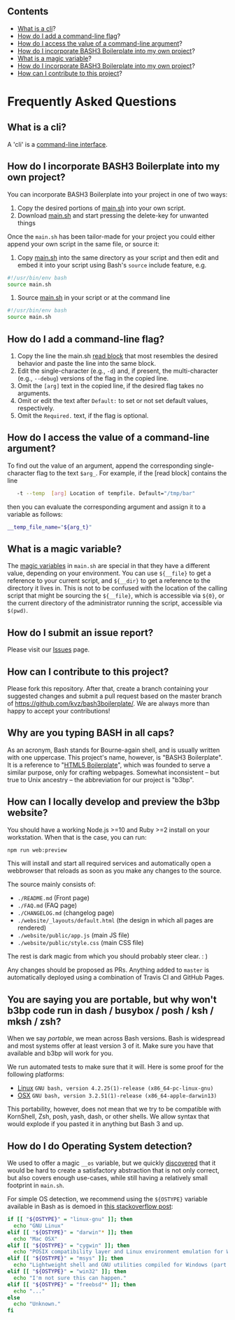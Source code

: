 [This document is formatted with GitHub-Flavored Markdown.   ]:#
[For better viewing, including hyperlinks, read it online at ]:#
[https://github.com/kvz/bash3boilerplate/blob/master/FAQ.md  ]:#

## Contents

* [What is a cli](#what-is-a-cli)?
* [How do I add a command-line flag](#how-do-i-add-a-command-line-flag)?
* [How do I access the value of a command-line argument](#how-do-i-access-the-value-of-a-command-line-argument)?
* [How do I incorporate BASH3 Boilerplate into my own project](#how-do-i-incorporate-bash3boilerplate-into-my-own-project)?
* [What is a magic variable](#what-is-a-magic-variable)?
* [How do I incorporate BASH3 Boilerplate into my own project](#how-do-i-incorporate-bash3boilerplate-into-my-own-project)?
* [How can I contribute to this project](#how-can-i-contribute-to-this-project)?

<!--more-->

# Frequently Asked Questions

## What is a cli?

A 'cli' is a [command-line interface](https://en.wikipedia.org/wiki/Command-line_interface).

## How do I incorporate BASH3 Boilerplate into my own project?

You can incorporate BASH3 Boilerplate into your project in one of two ways:
1. Copy the desired portions of [main.sh](https://github.com/kvz/bash3boilerplate/blob/master/main.sh) into your own script.
1. Download [main.sh](https://github.com/kvz/bash3boilerplate/blob/master/main.sh) and start pressing the delete-key for unwanted things

Once the `main.sh` has been tailor-made for your project you could either append your own script in the same file, or source it:

1. Copy [main.sh](https://github.com/kvz/bash3boilerplate/blob/master/main.sh) into the same directory as your script and then edit and embed it into your script using Bash's `source` include feature, e.g.
```bash
#!/usr/bin/env bash
source main.sh
```
1. Source [main.sh](https://github.com/kvz/bash3boilerplate/blob/master/main.sh) in your script or at the command line
```bash
#!/usr/bin/env bash
source main.sh
```

## How do I add a command-line flag?

1. Copy the line the main.sh [read block](https://github.com/kvz/bash3boilerplate/blob/master/main.sh#L53) that most resembles the desired behavior and paste the line into the same block.
1. Edit the single-character (e.g., `-d`) and, if present, the multi-character (e.g., `--debug`) versions of the flag in the copied line.  
1. Omit the `[arg]` text in the copied line, if the desired flag takes no arguments.
1. Omit or edit the text after `Default:` to set or not set default values, respectively. 
1. Omit the `Required.` text, if the flag is optional.

## How do I access the value of a command-line argument?

To find out the value of an argument, append the corresponding single-character flag to the text `$arg_`.  For example, if the [read block]
contains the line
```bash
   -t --temp  [arg] Location of tempfile. Default="/tmp/bar"
```

then you can evaluate the corresponding argument and assign it to a variable as follows:

```bash
__temp_file_name="${arg_t}"
```

## What is a magic variable?

The [magic variables](https://github.com/kvz/bash3boilerplate/blob/master/main.sh#L63) in `main.sh` are special in that they have a different value, depending on your environment. You can use `${__file}` to get a reference to your current script, and `${__dir}` to get a reference to the directory it lives in. This is not to be confused with the location of the calling script that might be sourcing the `${__file}`, which is accessible via `${0}`, or the current directory of the administrator running the script, accessible via `$(pwd)`.

## How do I submit an issue report?

Please visit our [Issues](https://github.com/kvz/bash3boilerplate/issues) page.

## How can I contribute to this project?

Please fork this repository.  After that, create a branch containing your suggested changes and submit a pull request based on the master branch
of <https://github.com/kvz/bash3boilerplate/>. We are always more than happy to accept your contributions!

## Why are you typing BASH in all caps?

As an acronym, Bash stands for Bourne-again shell, and is usually written with one uppercase. 
This project's name, however, is "BASH3 Boilerplate". It is a reference to 
"[HTML5 Boilerplate](https://html5boilerplate.com/)", which was founded to serve a similar purpose, 
only for crafting webpages. 
Somewhat inconsistent – but true to Unix ancestry – the abbreviation for our project is "b3bp".

## How can I locally develop and preview the b3bp website?

You should have a working Node.js >=10 and Ruby >=2 install on your workstation. When that is the case, you can run:

```bash
npm run web:preview
```

This will install and start all required services and automatically open a webbrowser that reloads as soon as you make any changes to the source.

The source mainly consists of:

- `./README.md` (Front page)
- `./FAQ.md` (FAQ page)
- `./CHANGELOG.md` (changelog page)
- `./website/_layouts/default.html` (the design in which all pages are rendered)
- `./website/public/app.js` (main JS file)
- `./website/public/style.css` (main CSS file)

The rest is dark magic from which you should probably steer clear. : )

Any changes should be proposed as PRs. Anything added to `master` is automatically deployed using a combination of Travis CI and GitHub Pages.

## You are saying you are portable, but why won't b3bp code run in dash / busybox / posh / ksh / mksh / zsh?

When we say _portable_, we mean across Bash versions. Bash is widespread and most systems
offer at least version 3 of it. Make sure you have that available and b3bp will work for you.

We run automated tests to make sure that it will. Here is some proof for the following platforms:

- [Linux](https://travis-ci.org/kvz/bash3boilerplate/jobs/109804166#L91) `GNU bash, version 4.2.25(1)-release (x86_64-pc-linux-gnu)`
- [OSX](https://travis-ci.org/kvz/bash3boilerplate/jobs/109804167#L2453) `GNU bash, version 3.2.51(1)-release (x86_64-apple-darwin13)`

This portability, however, does not mean that we try to be compatible with 
KornShell, Zsh, posh, yash, dash, or other shells. We allow syntax that would explode if 
you pasted it in anything but Bash 3 and up.

## How do I do Operating System detection?

We used to offer a magic `__os` variable, but we quickly [discovered](https://github.com/kvz/bash3boilerplate/issues/38) that it would be hard
to create a satisfactory abstraction that is not only correct, but also covers enough use-cases,
while still having a relatively small footprint in `main.sh`.

For simple OS detection, we recommend using the `${OSTYPE}` variable available in Bash as
is demoed in [this stackoverflow post](http://stackoverflow.com/a/8597411/151666):

```bash
if [[ "${OSTYPE}" = "linux-gnu" ]]; then
  echo "GNU Linux"
elif [[ "${OSTYPE}" = "darwin"* ]]; then
  echo "Mac OSX"
elif [[ "${OSTYPE}" = "cygwin" ]]; then
  echo "POSIX compatibility layer and Linux environment emulation for Windows"
elif [[ "${OSTYPE}" = "msys" ]]; then
  echo "Lightweight shell and GNU utilities compiled for Windows (part of MinGW)"
elif [[ "${OSTYPE}" = "win32" ]]; then
  echo "I'm not sure this can happen."
elif [[ "${OSTYPE}" = "freebsd"* ]]; then
  echo "..."
else
  echo "Unknown."
fi
```
